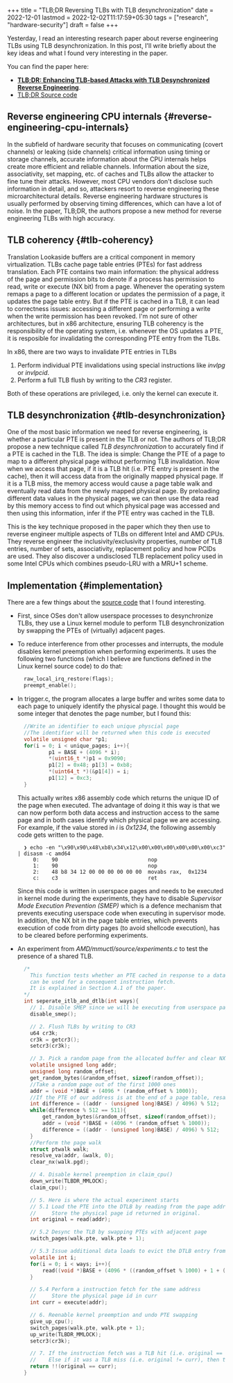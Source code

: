 +++
title = "TLB;DR Reversing TLBs with TLB desynchronization"
date = 2022-12-01
lastmod = 2022-12-02T11:17:59+05:30
tags = ["research", "hardware-security"]
draft = false
+++

Yesterday, I read an interesting research paper about reverse engineering TLBs using TLB desynchronization.
In this post, I'll write briefly about the key ideas and what I found very interesting in the paper.

You can find the paper here:

-   [**TLB;DR: Enhancing TLB-based Attacks with TLB Desynchronized Reverse Engineering**](https://www.usenix.org/conference/usenixsecurity22/presentation/tatar).
-   [TLB;DR Source code](https://github.com/vusec/tlbdr)


## Reverse engineering CPU internals {#reverse-engineering-cpu-internals}

In the subfield of hardware security that focuses on communicating (covert channels) or leaking (side channels) critical information using timing or storage channels, accurate information about the CPU internals helps create more efficient and reliable channels.
Information about the size, associativity, set mapping, etc. of caches and TLBs allow the attacker to fine tune their attacks.
However, most CPU vendors don't disclose such information in detail, and so, attackers resort to reverse engineering these microarchitectural details.
Reverse engineering hardware structures is usually performed by observing timing differences, which can have a lot of noise.
In the paper, TLB;DR, the authors propose a new method for reverse engineering TLBs with high accuracy.


## TLB coherency {#tlb-coherency}

Translation Lookaside buffers are a critical component in memory virtualization.
TLBs cache page table entries (PTEs) for fast address translation.
Each PTE contains two main information: the physical address of the page and permission bits to denote if a process has permission to read, write or execute (NX bit) from a page.
Whenever the operating system remaps a page to a different location or updates the permission of a page, it updates the page table entry.
But if the PTE is cached in a TLB, it can lead to correctness issues: accessing a different page or performing a write when the write permission has been revoked.
I'm not sure of other architectures, but in x86 architecture, ensuring TLB coherency is the responsibility of the operating system, i.e. whenever the OS updates a PTE, it is resposible for invalidating the corresponding PTE entry from the TLBs.

In x86, there are two ways to invalidate PTE entries in TLBs

1.  Perform individual PTE invalidations using special instructions like _invlpg_ or _invlpcid_.
2.  Perform a full TLB flush by writing to the _CR3_ register.

Both of these operations are privileged, i.e. only the kernel can execute it.


## TLB desynchronization {#tlb-desynchronization}

One of the most basic information we need for reverse engineering, is whether a particular PTE is present in the TLB or not.
The authors of TLB;DR propose a new technique called _TLB desynchronization_ to accurately find if a PTE is cached in the TLB.
The idea is simple: Change the PTE of a page to map to a different physical page without performing TLB invalidation. Now when we access that page, if it is a TLB hit (i.e. PTE entry is present in the cache), then it will access data from the originally mapped physical page. If it is a TLB miss, the memory access would cause a page table walk and eventually read data from the newly mapped physical page.
By preloading different data values in the physical pages, we can then use the data read by this memory access to find out which physical page was accessed and then using this information, infer if the PTE entry was cached in the TLB.

This is the key technique proposed in the paper which they then use to reverse engineer multiple aspects of TLBs on different Intel and AMD CPUs. They reverse engineer the inclusivity/exclusivity properties, number of TLB entries, number of sets, associativity, replacement policy and how PCIDs are used.
They also discover a undisclosed TLB replacement policy used in some Intel CPUs which combines pseudo-LRU with a MRU+1 scheme.


## Implementation {#implementation}

There are a few things about the [source code](https://github.com/vusec/tlbdr) that I found interesting.

-   First, since OSes don't allow userspace processes to desynchronize TLBs, they use a Linux kernel module to perform TLB desynchronization by swapping the PTEs of (virtually) adjacent pages.
-   To reduce interference from other processes and interrupts, the module disables kernel preemption when performing experiments. It uses the following two functions (which I believe are functions defined in the Linux kernel source code) to do that:

    ```C
      raw_local_irq_restore(flags);
      preempt_enable();
    ```
-   In trigger.c, the program allocates a large buffer and writes some data to each page to uniquely identify the physical page. I thought this would be some integer that denotes the page number, but I found this:

    ```C
      //Write an identifier to each unique physcial page
      //The identifier will be returned when this code is executed
      volatile unsigned char *p1;
      for(i = 0; i < unique_pages; i++){
              p1 = BASE + (4096 * i);
              *(uint16_t *)p1 = 0x9090;
              p1[2] = 0x48; p1[3] = 0xb8;
              *(uint64_t *)(&p1[4]) = i;
              p1[12] = 0xc3;
      }
    ```

    This actually writes x86 assembly code which returns the unique ID of the page when executed. The advantage of doing it this way is that we can now perform both data access and instruction access to the same page and in both cases identify which physical page we are accessing.
    For example, if the value stored in _i_ is _0x1234_, the following assembly code gets written to the page.

    ```nil
      ❯ echo -en "\x90\x90\x48\xb8\x34\x12\x00\x00\x00\x00\x00\x00\xc3" | disasm -c amd64
         0:    90                             nop
         1:    90                             nop
         2:    48 b8 34 12 00 00 00 00 00 00  movabs rax,  0x1234
         c:    c3                             ret
    ```

    Since this code is written in userspace pages and needs to be executed in kernel mode during the experiments, they have to disable _Supervisor Mode Execution Prevention (SMEP)_ which is a defence mechanism that prevents executing userspace code when executing in supervisor mode.
    In addition, the NX bit in the page table entries, which prevents execution of code from dirty pages (to avoid shellcode execution), has to be cleared before performing experiments.

-   An experiment from _AMD/mmuctl/source/experiments.c_ to test the presence of a shared TLB.

    ```c
      /*
      	This function tests whether an PTE cached in response to a data load
      	can be used for a consequent instruction fetch.
      	It is explained in Section A.1 of the paper.
      */
      int seperate_itlb_and_dtlb(int ways){
      	// 1. Disable SMEP since we will be executing from userspace pages
      	disable_smep();

      	// 2. Flush TLBs by writing to CR3
      	u64 cr3k;
      	cr3k = getcr3();
      	setcr3(cr3k);

      	// 3. Pick a random page from the allocated buffer and clear NX bit
      	volatile unsigned long addr;
      	unsigned long random_offset;
      	get_random_bytes(&random_offset, sizeof(random_offset));
      	//Take a random page out of the first 1000 ones
      	addr = (void *)BASE + (4096 * (random_offset % 1000));
      	//If the PTE of our address is at the end of a page table, resample
      	int difference = ((addr - (unsigned long)BASE) / 4096) % 512;
      	while(difference % 512 == 511){
      		get_random_bytes(&random_offset, sizeof(random_offset));
      		addr = (void *)BASE + (4096 * (random_offset % 1000));
      		difference = ((addr - (unsigned long)BASE) / 4096) % 512;
      	}
      	//Perform the page walk
      	struct ptwalk walk;
      	resolve_va(addr, &walk, 0);
      	clear_nx(walk.pgd);

      	// 4. Disable kernel preemption in claim_cpu()
      	down_write(TLBDR_MMLOCK);
      	claim_cpu();

      	// 5. Here is where the actual experiment starts
      	// 5.1 Load the PTE into the DTLB by reading from the page address.
      	//     Store the physical page id returned in original.
      	int original = read(addr);

      	// 5.2 Desync the TLB by swapping PTEs with adjacent page
      	switch_pages(walk.pte, walk.pte + 1);

      	// 5.3 Issue additional data loads to evict the DTLB entry from L1
      	volatile int i;
      	for(i = 0; i < ways; i++){
      		read((void *)BASE + (4096 * ((random_offset % 1000) + 1 + (i * 2))));
      	}

      	// 5.4 Perform a instruction fetch for the same address
      	//     Store the physical page id in curr
      	int curr = execute(addr);

      	// 6. Reenable kernel preemption and undo PTE swapping
      	give_up_cpu();
      	switch_pages(walk.pte, walk.pte + 1);
      	up_write(TLBDR_MMLOCK);
      	setcr3(cr3k);

      	// 7. If the instruction fetch was a TLB hit (i.e. original == curr), then there exists a shared TLB
      	//    Else if it was a TLB miss (i.e. original != curr), then there is no shared TLB
      	return !!(original == curr);
      }
    ```
